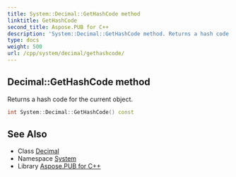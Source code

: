 ```yaml
---
title: System::Decimal::GetHashCode method
linktitle: GetHashCode
second_title: Aspose.PUB for C++
description: 'System::Decimal::GetHashCode method. Returns a hash code for the current object in C++.'
type: docs
weight: 500
url: /cpp/system/decimal/gethashcode/
---
```

## Decimal::GetHashCode method


Returns a hash code for the current object.

```cpp
int System::Decimal::GetHashCode() const
```

## See Also

* Class [Decimal](../)
* Namespace [System](../../)
* Library [Aspose.PUB for C++](../../../)
